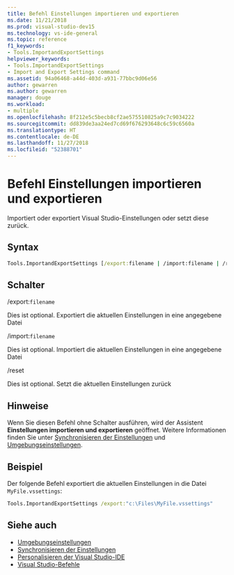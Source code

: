 ```yaml
---
title: Befehl Einstellungen importieren und exportieren
ms.date: 11/21/2018
ms.prod: visual-studio-dev15
ms.technology: vs-ide-general
ms.topic: reference
f1_keywords:
- Tools.ImportandExportSettings
helpviewer_keywords:
- Tools.ImportandExportSettings
- Import and Export Settings command
ms.assetid: 94a06468-a44d-403d-a931-77bbc9d06e56
author: gewarren
ms.author: gewarren
manager: douge
ms.workload:
- multiple
ms.openlocfilehash: 8f212e5c5becb8cf2ae575510825a9c7c9034222
ms.sourcegitcommit: dd839de3aa24ed7cd69f676293648c6c59c6560a
ms.translationtype: HT
ms.contentlocale: de-DE
ms.lasthandoff: 11/27/2018
ms.locfileid: "52388701"
---
```

# <a name="import-and-export-settings-command"></a>Befehl Einstellungen importieren und exportieren

Importiert oder exportiert Visual Studio-Einstellungen oder setzt diese zurück.

## <a name="syntax"></a>Syntax

```cmd
Tools.ImportandExportSettings [/export:filename | /import:filename | /reset]
```

## <a name="switches"></a>Schalter

/export:`filename`

Dies ist optional. Exportiert die aktuellen Einstellungen in eine angegebene Datei

/import:`filename`

Dies ist optional. Importiert die aktuellen Einstellungen in eine angegebene Datei

/reset

Dies ist optional. Setzt die aktuellen Einstellungen zurück

## <a name="remarks"></a>Hinweise

Wenn Sie diesen Befehl ohne Schalter ausführen, wird der Assistent **Einstellungen importieren und exportieren** geöffnet. Weitere Informationen finden Sie unter [Synchronisieren der Einstellungen](../synchronized-settings-in-visual-studio.md) und [Umgebungseinstellungen](../environment-settings.md).

## <a name="example"></a>Beispiel

Der folgende Befehl exportiert die aktuellen Einstellungen in die Datei `MyFile.vssettings`:

```cmd
Tools.ImportandExportSettings /export:"c:\Files\MyFile.vssettings"
```

## <a name="see-also"></a>Siehe auch

- [Umgebungseinstellungen](../../ide/environment-settings.md)
- [Synchronisieren der Einstellungen](../../ide/synchronized-settings-in-visual-studio.md)
- [Personalisieren der Visual Studio-IDE](../../ide/personalizing-the-visual-studio-ide.md)
- [Visual Studio-Befehle](../../ide/reference/visual-studio-commands.md)